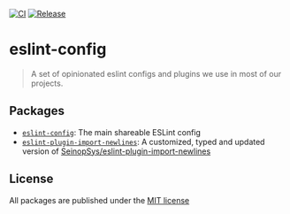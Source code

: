 [![CI](https://github.com/actcoding/eslint-config/actions/workflows/ci.yml/badge.svg)](https://github.com/actcoding/eslint-config/actions/workflows/ci.yml)
[![Release](https://github.com/actcoding/eslint-config/actions/workflows/release.yml/badge.svg)](https://github.com/actcoding/eslint-config/actions/workflows/release.yml)

# eslint-config

> A set of opinionated eslint configs and plugins we use in most of our projects.

## Packages

- [`eslint-config`](./packages/eslint-config/README.md): The main shareable ESLint config
- [`eslint-plugin-import-newlines`](./packages/eslint-plugin-import-newlines/README.md): A customized, typed and updated version of [SeinopSys/eslint-plugin-import-newlines](https://github.com/SeinopSys/eslint-plugin-import-newlines)

## License

All packages are published under the [MIT license](LICENSE)
